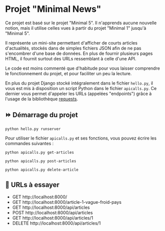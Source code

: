 # Projet "Minimal News"

Ce projet est basé sur le projet "Minimal 5". Il n'apprends aucune nouvelle notion, mais il utilise celles vues à partir du projet "Minimal 1" jusqu'à "Minimal 5".

Il représente un mini-site permettant d'afficher de courts articles d'actualités, stockés dans de simples fichiers JSON afin de ne pas s'encombrer d'une base de données. En plus de fournir plusieurs pages HTML, il fournit surtout des URLs ressemblant à celle d'une API.

Le code est moins commenté que d'habitude pour vous laisser comprendre le fonctionnement du projet, et pour faciliter un peu la lecture.

En plus du projet Django stocké intégralement dans le fichier `hello.py`, il vous est mis à disposition un script Python dans le fichier `apicalls.py`. Ce dernier vous permet d'appeler les URLs (appelées "endpoints") grâce à l'usage de la bibliothèque [requests](https://docs.python-requests.org/en/master/).

## ⏩ Démarrage du projet

    python hello.py runserver

Pour utiliser le fichier `apicalls.py` et ses fonctions, vous pouvez écrire les commandes suivantes :

    python apicalls.py get-articles

    python apicalls.py post-articles

    python apicalls.py delete-article

## 🔗 URLs à essayer

* GET http://localhost:8000/
* GET http://localhost:8000/article-1-vague-froid-pays
* GET http://localhost:8000/api/articles
* POST http://localhost:8000/api/articles
* GET http://localhost:8000/api/articles/1
* DELETE http://localhost:8000/api/articles/1
